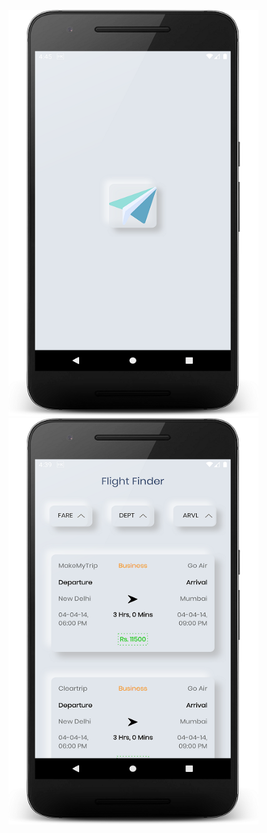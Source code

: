<img src="https://github.com/Lakshyasukhralia/FlightBookingApp/blob/master/screens/device-2020-08-06-164600.png" width="400" height="650">                                        <img src="https://github.com/Lakshyasukhralia/FlightBookingApp/blob/master/screens/device-2020-08-06-164423.png" width="400" height="650">
